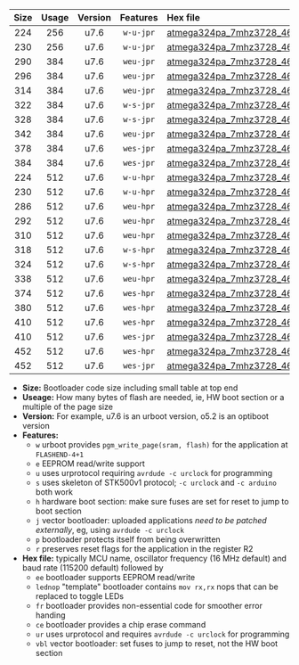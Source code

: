 |Size|Usage|Version|Features|Hex file|
|:-:|:-:|:-:|:-:|:--|
|224|256|u7.6|`w-u-jpr`|[atmega324pa_7mhz3728_460800bps_ur_vbl.hex](https://raw.githubusercontent.com/stefanrueger/urboot/main//atmega324pa_7mhz3728_460800bps_ur_vbl.hex)|
|230|256|u7.6|`w-u-jpr`|[atmega324pa_7mhz3728_460800bps_lednop_ur_vbl.hex](https://raw.githubusercontent.com/stefanrueger/urboot/main//atmega324pa_7mhz3728_460800bps_lednop_ur_vbl.hex)|
|290|384|u7.6|`weu-jpr`|[atmega324pa_7mhz3728_460800bps_ee_ur_vbl.hex](https://raw.githubusercontent.com/stefanrueger/urboot/main//atmega324pa_7mhz3728_460800bps_ee_ur_vbl.hex)|
|296|384|u7.6|`weu-jpr`|[atmega324pa_7mhz3728_460800bps_ee_lednop_ur_vbl.hex](https://raw.githubusercontent.com/stefanrueger/urboot/main//atmega324pa_7mhz3728_460800bps_ee_lednop_ur_vbl.hex)|
|314|384|u7.6|`weu-jpr`|[atmega324pa_7mhz3728_460800bps_ee_lednop_fr_ur_vbl.hex](https://raw.githubusercontent.com/stefanrueger/urboot/main//atmega324pa_7mhz3728_460800bps_ee_lednop_fr_ur_vbl.hex)|
|322|384|u7.6|`w-s-jpr`|[atmega324pa_7mhz3728_460800bps_vbl.hex](https://raw.githubusercontent.com/stefanrueger/urboot/main//atmega324pa_7mhz3728_460800bps_vbl.hex)|
|328|384|u7.6|`w-s-jpr`|[atmega324pa_7mhz3728_460800bps_lednop_vbl.hex](https://raw.githubusercontent.com/stefanrueger/urboot/main//atmega324pa_7mhz3728_460800bps_lednop_vbl.hex)|
|342|384|u7.6|`weu-jpr`|[atmega324pa_7mhz3728_460800bps_ee_lednop_fr_ce_ur_vbl.hex](https://raw.githubusercontent.com/stefanrueger/urboot/main//atmega324pa_7mhz3728_460800bps_ee_lednop_fr_ce_ur_vbl.hex)|
|378|384|u7.6|`wes-jpr`|[atmega324pa_7mhz3728_460800bps_ee_vbl.hex](https://raw.githubusercontent.com/stefanrueger/urboot/main//atmega324pa_7mhz3728_460800bps_ee_vbl.hex)|
|384|384|u7.6|`wes-jpr`|[atmega324pa_7mhz3728_460800bps_ee_lednop_vbl.hex](https://raw.githubusercontent.com/stefanrueger/urboot/main//atmega324pa_7mhz3728_460800bps_ee_lednop_vbl.hex)|
|224|512|u7.6|`w-u-hpr`|[atmega324pa_7mhz3728_460800bps_ur.hex](https://raw.githubusercontent.com/stefanrueger/urboot/main//atmega324pa_7mhz3728_460800bps_ur.hex)|
|230|512|u7.6|`w-u-hpr`|[atmega324pa_7mhz3728_460800bps_lednop_ur.hex](https://raw.githubusercontent.com/stefanrueger/urboot/main//atmega324pa_7mhz3728_460800bps_lednop_ur.hex)|
|286|512|u7.6|`weu-hpr`|[atmega324pa_7mhz3728_460800bps_ee_ur.hex](https://raw.githubusercontent.com/stefanrueger/urboot/main//atmega324pa_7mhz3728_460800bps_ee_ur.hex)|
|292|512|u7.6|`weu-hpr`|[atmega324pa_7mhz3728_460800bps_ee_lednop_ur.hex](https://raw.githubusercontent.com/stefanrueger/urboot/main//atmega324pa_7mhz3728_460800bps_ee_lednop_ur.hex)|
|310|512|u7.6|`weu-hpr`|[atmega324pa_7mhz3728_460800bps_ee_lednop_fr_ur.hex](https://raw.githubusercontent.com/stefanrueger/urboot/main//atmega324pa_7mhz3728_460800bps_ee_lednop_fr_ur.hex)|
|318|512|u7.6|`w-s-hpr`|[atmega324pa_7mhz3728_460800bps.hex](https://raw.githubusercontent.com/stefanrueger/urboot/main//atmega324pa_7mhz3728_460800bps.hex)|
|324|512|u7.6|`w-s-hpr`|[atmega324pa_7mhz3728_460800bps_lednop.hex](https://raw.githubusercontent.com/stefanrueger/urboot/main//atmega324pa_7mhz3728_460800bps_lednop.hex)|
|338|512|u7.6|`weu-hpr`|[atmega324pa_7mhz3728_460800bps_ee_lednop_fr_ce_ur.hex](https://raw.githubusercontent.com/stefanrueger/urboot/main//atmega324pa_7mhz3728_460800bps_ee_lednop_fr_ce_ur.hex)|
|374|512|u7.6|`wes-hpr`|[atmega324pa_7mhz3728_460800bps_ee.hex](https://raw.githubusercontent.com/stefanrueger/urboot/main//atmega324pa_7mhz3728_460800bps_ee.hex)|
|380|512|u7.6|`wes-hpr`|[atmega324pa_7mhz3728_460800bps_ee_lednop.hex](https://raw.githubusercontent.com/stefanrueger/urboot/main//atmega324pa_7mhz3728_460800bps_ee_lednop.hex)|
|410|512|u7.6|`wes-hpr`|[atmega324pa_7mhz3728_460800bps_ee_lednop_fr.hex](https://raw.githubusercontent.com/stefanrueger/urboot/main//atmega324pa_7mhz3728_460800bps_ee_lednop_fr.hex)|
|410|512|u7.6|`wes-jpr`|[atmega324pa_7mhz3728_460800bps_ee_lednop_fr_vbl.hex](https://raw.githubusercontent.com/stefanrueger/urboot/main//atmega324pa_7mhz3728_460800bps_ee_lednop_fr_vbl.hex)|
|452|512|u7.6|`wes-hpr`|[atmega324pa_7mhz3728_460800bps_ee_lednop_fr_ce.hex](https://raw.githubusercontent.com/stefanrueger/urboot/main//atmega324pa_7mhz3728_460800bps_ee_lednop_fr_ce.hex)|
|452|512|u7.6|`wes-jpr`|[atmega324pa_7mhz3728_460800bps_ee_lednop_fr_ce_vbl.hex](https://raw.githubusercontent.com/stefanrueger/urboot/main//atmega324pa_7mhz3728_460800bps_ee_lednop_fr_ce_vbl.hex)|

- **Size:** Bootloader code size including small table at top end
- **Useage:** How many bytes of flash are needed, ie, HW boot section or a multiple of the page size
- **Version:** For example, u7.6 is an urboot version, o5.2 is an optiboot version
- **Features:**
  + `w` urboot provides `pgm_write_page(sram, flash)` for the application at `FLASHEND-4+1`
  + `e` EEPROM read/write support
  + `u` uses urprotocol requiring `avrdude -c urclock` for programming
  + `s` uses skeleton of STK500v1 protocol; `-c urclock` and `-c arduino` both work
  + `h` hardware boot section: make sure fuses are set for reset to jump to boot section
  + `j` vector bootloader: uploaded applications *need to be patched externally*, eg, using `avrdude -c urclock`
  + `p` bootloader protects itself from being overwritten
  + `r` preserves reset flags for the application in the register R2
- **Hex file:** typically MCU name, oscillator frequency (16 MHz default) and baud rate (115200 default) followed by
  + `ee` bootloader supports EEPROM read/write
  + `lednop` "template" bootloader contains `mov rx,rx` nops that can be replaced to toggle LEDs
  + `fr` bootloader provides non-essential code for smoother error handing
  + `ce` bootloader provides a chip erase command
  + `ur` uses urprotocol and requires `avrdude -c urclock` for programming
  + `vbl` vector bootloader: set fuses to jump to reset, not the HW boot section
